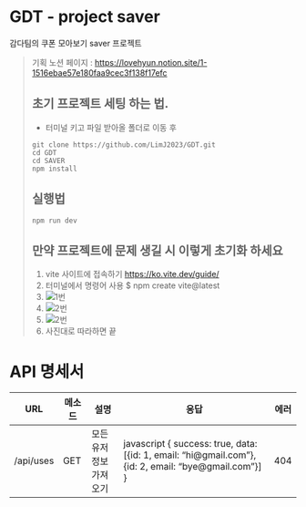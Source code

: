 # GDT - project saver
감다팀의 쿠폰 모아보기 saver 프로젝트

> 기획 노션 페이지 : https://lovehyun.notion.site/1-1516ebae57e180faa9cec3f138f17efc
> ## 초기 프로젝트 세팅 하는 법. 
> - 터미널 키고 파일 받아올 폴더로 이동 후
>  ```shell
>  git clone https://github.com/LimJ2023/GDT.git
>  cd GDT
>  cd SAVER
>  npm install
>   ```
>  
>  
> ## 실행법
> ```shell
> npm run dev
> ```
> 
>   
> ## 만약 프로젝트에 문제 생길 시 이렇게 초기화 하세요
> 1. vite 사이트에 접속하기 https://ko.vite.dev/guide/
> 2. 터미널에서 명령어 사용 $ npm create vite@latest
> 3.  ![1번](image/1번.png)
> 4.  ![2번](image/2번.png)
> 4.  ![2번](image/3번.png)
> 5.  사진대로 따라하면 끝


# API 명세서

  <table>
    <thead>
    <tr>
      <th>
        URL
      </th>
      <th>
        메소드
      </th>
      <th>
        설명
      </th>
      <th>
        응답
      </th>
      <th>
        에러
      </th>
    </tr>
      </thead>
    <tbody>
      <tr>
        <td>/api/uses</td>
        <td>GET</td>
        <td>모든 유저 정보 가져오기</td>
        <td>javascript
          { success: true, data: [{id: 1, email: “hi@gmail.com”}, {id: 2, email: “bye@gmail.com”}] }
          </td>
        <td>404</td>
      </tr>
    </tbody>
  </table>
